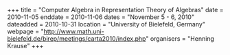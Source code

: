 +++
title = "Computer Algebra in Representation Theory of Algebras"
date = 2010-11-05
enddate = 2010-11-06
dates = "November 5 - 6, 2010"
dateadded = 2010-10-31
location = "University of Bielefeld, Germany"
webpage = "http://www.math.uni-bielefeld.de/birep/meetings/carta2010/index.php"
organisers = "Henning Krause"
+++
